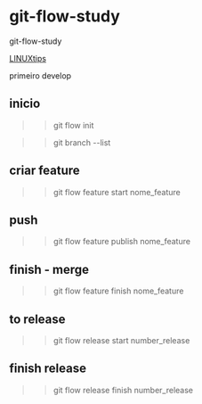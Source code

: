 # git-flow-study

git-flow-study

[LINUXtips](https://www.youtube.com/watch?v=dJjVr6Ya7B8)


primeiro develop



## inicio

>> git flow init



>> git branch --list


## criar feature

>> git flow feature start nome_feature

## push

>> git flow feature publish nome_feature

## finish - merge

>> git flow feature finish nome_feature

## to release

>> git flow release start number_release

## finish release

>> git flow release finish number_release


